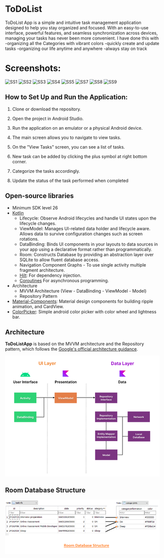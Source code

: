 <h1>ToDoList</h1>



<p >  
ToDoList App is a simple and intuitive task management application designed to help you stay organized and focused. With an easy-to-use interface, powerful features, and seamless synchronization across devices, managing your tasks has never been more convenient.
  I have done this with
  -organizing all the Categories with vibrant colors
  -quickly create and update tasks
  -organizing our life anytime and anywhere
  -always stay on track
</p>

# Screenshots:

![SS1](https://github.com/MahitejVardhan/KEKAMVSR240016-MAHITEJ-TODOLIST/assets/133677337/bb5988a4-dfa0-4bbe-97fb-976ac0245268) 
![SS2](https://github.com/MahitejVardhan/KEKAMVSR240016-MAHITEJ-TODOLIST/assets/133677337/570b49b9-8dba-4128-974e-38609fe8c6f5)
![SS3](https://github.com/MahitejVardhan/KEKAMVSR240016-MAHITEJ-TODOLIST/assets/133677337/ded02cef-51ba-4d85-ab9b-982f750688ed)
![SS4](https://github.com/MahitejVardhan/KEKAMVSR240016-MAHITEJ-TODOLIST/assets/133677337/67b4a4c4-6907-4ac9-aa7f-28a023a1fc5f)
![SS5](https://github.com/MahitejVardhan/KEKAMVSR240016-MAHITEJ-TODOLIST/assets/133677337/a79ec007-70a5-4f18-a299-0fdebdad35f6)
![SS7](https://github.com/MahitejVardhan/KEKAMVSR240016-MAHITEJ-TODOLIST/assets/133677337/2eaeda80-02ea-4ccb-884c-b8a32475270c)
![SS8](https://github.com/MahitejVardhan/KEKAMVSR240016-MAHITEJ-TODOLIST/assets/133677337/8594881d-6664-4c35-a59f-a6bcdee17434)
![SS9](https://github.com/MahitejVardhan/KEKAMVSR240016-MAHITEJ-TODOLIST/assets/133677337/d01e91ac-cae1-4d97-a3ae-d538fb096cd8)


## How to Set Up and Run the Application:

1. Clone or download the repository.

2. Open the project in Android Studio.

3. Run the application on an emulator or a physical Android device.

4. The main screen allows you to navigate to view tasks.

5. On the "View Tasks" screen, you can see a list of tasks.

6. New task can be added by clicking the plus symbol at right bottom corner.

7. Categorize the tasks accordingly.

8. Update the status of the task performed when completed

   
## Open-source libraries
- Minimum SDK level 26
- [Kotlin](https://kotlinlang.org/)
  - Lifecycle: Observe Android lifecycles and handle UI states upon the lifecycle changes.
  - ViewModel: Manages UI-related data holder and lifecycle aware. Allows data to survive configuration changes such as screen rotations.
  - DataBinding: Binds UI components in your layouts to data sources in your app using a declarative format rather than programmatically.
  - Room: Constructs Database by providing an abstraction layer over SQLite to allow fluent database access.
  - Navigation Component Graphs - To use single activity multiple fragment architecture.
  - [Hilt](https://dagger.dev/hilt/): For dependency injection.
  - [Coroutines](https://github.com/Kotlin/kotlinx.coroutines) For asynchronous programming.
- Architecture
  - MVVM Architecture (View - DataBinding - ViewModel - Model)
  - Repository Pattern
- [Material-Components](https://github.com/material-components/material-components-android): Material design components for building ripple animation, and CardView.
- [ColorPicker](https://github.com/QuadFlask/colorpicker): Simple android color picker with color wheel and lightness bar.

## Architecture
**ToDoListApp** is based on the MVVM architecture and the Repository pattern, which follows the [Google's official architecture guidance](https://developer.android.com/topic/architecture).

![architecture](figure/figure0.png)

## Room Database Structure
![database structure](figure/RoomDBStructure.png)




